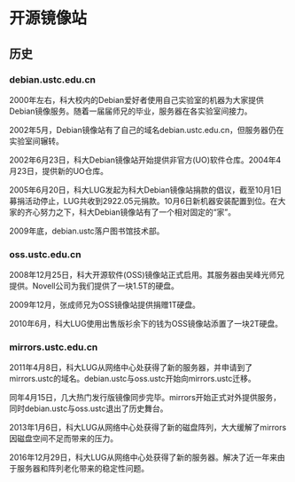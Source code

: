 # 开源镜像站

## 历史

### debian.ustc.edu.cn

2000年左右，科大校内的Debian爱好者使用自己实验室的机器为大家提供Debian镜像服务。随着一届届师兄的毕业，服务器在各实验室间接力。

2002年5月，Debian镜像站有了自己的域名debian.ustc.edu.cn，但服务器仍在实验室间辗转。

2002年6月23日，科大Debian镜像站开始提供非官方(UO)软件仓库。2004年4月23日，提供新的UO仓库。

2005年6月20日，科大LUG发起为科大Debian镜像站捐款的倡议，截至10月1日募捐活动停止，LUG共收到2922.05元捐款。10月6日新机器安装配置到位。在大家的齐心努力之下，科大Debian镜像站有了一个相对固定的“家”。

2009年底，debian.ustc落户图书馆技术部。

### oss.ustc.edu.cn

2008年12月25日，科大开源软件(OSS)镜像站正式启用。其服务器由吴峰光师兄提供。Novell公司为我们提供了一块1.5T的硬盘。

2009年12月，张成师兄为OSS镜像站提供捐赠1T硬盘。

2010年6月，科大LUG使用出售版衫余下的钱为OSS镜像站添置了一块2T硬盘。

### mirrors.ustc.edu.cn

2011年4月8日，科大LUG从网络中心处获得了新的服务器，并申请到了mirrors.ustc的域名。debian.ustc与oss.ustc开始向mirrors.ustc迁移。

同年4月15日，几大热门发行版镜像同步完毕。mirrors开始正式对外提供服务，同时debian.ustc与oss.ustc退出了历史舞台。

2013年1月6日，科大LUG从网络中心处获得了新的磁盘阵列，大大缓解了mirrors因磁盘空间不足而带来的压力。

2016年12月29日，科大LUG从网络中心处获得了新的服务器。解决了近一年来由于服务器和阵列老化带来的稳定性问题。